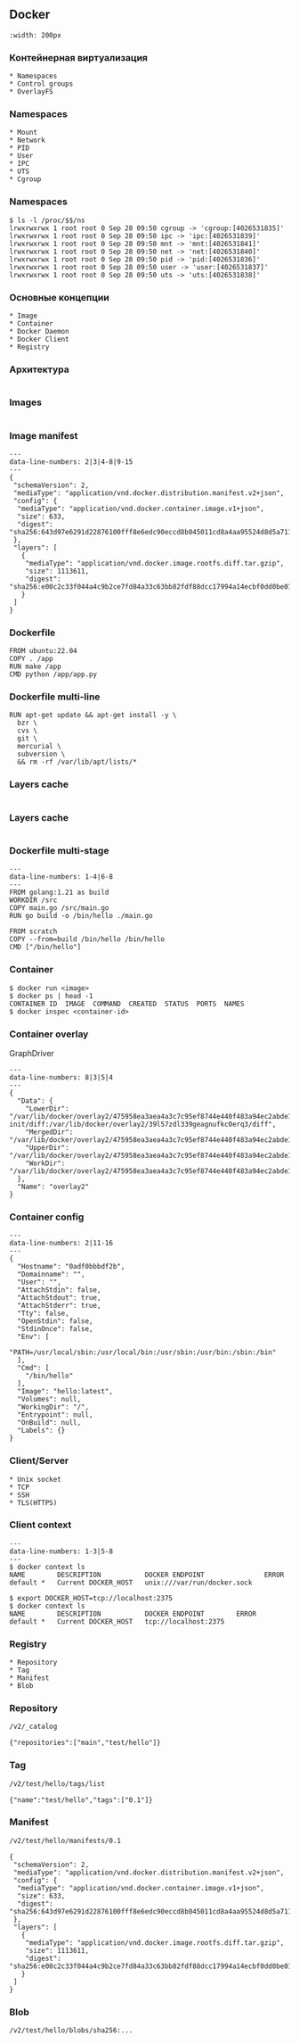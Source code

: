 ## Docker

```{image} ../img/docker.svg
:width: 200px
```

### Контейнерная виртуализация
```{revealjs-fragments}
* Namespaces
* Control groups
* OverlayFS
```

### Namespaces
```{revealjs-fragments}
* Mount
* Network
* PID
* User
* IPC
* UTS
* Cgroup
```

### Namespaces
```{revealjs-code-block} console
$ ls -l /proc/$$/ns
lrwxrwxrwx 1 root root 0 Sep 28 09:50 cgroup -> 'cgroup:[4026531835]'
lrwxrwxrwx 1 root root 0 Sep 28 09:50 ipc -> 'ipc:[4026531839]'
lrwxrwxrwx 1 root root 0 Sep 28 09:50 mnt -> 'mnt:[4026531841]'
lrwxrwxrwx 1 root root 0 Sep 28 09:50 net -> 'net:[4026531840]'
lrwxrwxrwx 1 root root 0 Sep 28 09:50 pid -> 'pid:[4026531836]'
lrwxrwxrwx 1 root root 0 Sep 28 09:50 user -> 'user:[4026531837]'
lrwxrwxrwx 1 root root 0 Sep 28 09:50 uts -> 'uts:[4026531838]'
```

### Основные концепции

```{revealjs-fragments}
* Image
* Container
* Docker Daemon
* Docker Client
* Registry
```

### Архитектура

```{image} ../img/docker-arch.png
```

### Images

```{image} ../img/docker-image.png
```

### Image manifest
```{revealjs-code-block} json
---
data-line-numbers: 2|3|4-8|9-15
---
{
 "schemaVersion": 2,
 "mediaType": "application/vnd.docker.distribution.manifest.v2+json",
 "config": {
  "mediaType": "application/vnd.docker.container.image.v1+json",
  "size": 633,
  "digest": "sha256:643d97e6291d22876100fff8e6edc90eccd8b045011cd8a4aa95524d8d5a711f"
 },
 "layers": [
   {
    "mediaType": "application/vnd.docker.image.rootfs.diff.tar.gzip",
    "size": 1113611,
    "digest": "sha256:e00c2c33f044a4c9b2ce7fd84a33c63bb82fdf88dcc17994a14ecbf0dd0be01d"
   }
 ]
}
```

### Dockerfile
```{revealjs-code-block} dockerfile
FROM ubuntu:22.04
COPY . /app
RUN make /app
CMD python /app/app.py
```

### Dockerfile multi-line
```{revealjs-code-block} dockerfile
RUN apt-get update && apt-get install -y \
  bzr \
  cvs \
  git \
  mercurial \
  subversion \
  && rm -rf /var/lib/apt/lists/*
```

### Layers cache

```{image} ../img/docker-cache1.png
```

### Layers cache

```{image} ../img/docker-cache2.png
```

### Dockerfile multi-stage
```{revealjs-code-block} dockerfile
---
data-line-numbers: 1-4|6-8
---
FROM golang:1.21 as build
WORKDIR /src
COPY main.go /src/main.go
RUN go build -o /bin/hello ./main.go

FROM scratch
COPY --from=build /bin/hello /bin/hello
CMD ["/bin/hello"]
```

### Container
```{revealjs-code-block} dockerfile
$ docker run <image>
$ docker ps | head -1
CONTAINER ID  IMAGE  COMMAND  CREATED  STATUS  PORTS  NAMES
$ docker inspec <container-id>
```

### Container overlay
GraphDriver
```{revealjs-code-block} dockerfile
---
data-line-numbers: 8|3|5|4
---
{
  "Data": {
    "LowerDir": "/var/lib/docker/overlay2/475958ea3aea4a3c7c95ef8744e440f483a94ec2abde19b9a06addda6a940327-init/diff:/var/lib/docker/overlay2/39l57zdl339geagnufkc0erq3/diff",
    "MergedDir": "/var/lib/docker/overlay2/475958ea3aea4a3c7c95ef8744e440f483a94ec2abde19b9a06addda6a940327/merged",
    "UpperDir": "/var/lib/docker/overlay2/475958ea3aea4a3c7c95ef8744e440f483a94ec2abde19b9a06addda6a940327/diff",
    "WorkDir": "/var/lib/docker/overlay2/475958ea3aea4a3c7c95ef8744e440f483a94ec2abde19b9a06addda6a940327/work"
  },
  "Name": "overlay2"
}
```

### Container config
```{revealjs-code-block} dockerfile
---
data-line-numbers: 2|11-16
---
{
  "Hostname": "0adf0bbbdf2b",
  "Domainname": "",
  "User": "",
  "AttachStdin": false,
  "AttachStdout": true,
  "AttachStderr": true,
  "Tty": false,
  "OpenStdin": false,
  "StdinOnce": false,
  "Env": [
    "PATH=/usr/local/sbin:/usr/local/bin:/usr/sbin:/usr/bin:/sbin:/bin"
  ],
  "Cmd": [
    "/bin/hello"
  ],
  "Image": "hello:latest",
  "Volumes": null,
  "WorkingDir": "/",
  "Entrypoint": null,
  "OnBuild": null,
  "Labels": {}
}
```

### Client/Server
```{revealjs-fragments}
* Unix socket
* TCP
* SSH
* TLS(HTTPS)
```

### Client context
```{revealjs-code-block} console
---
data-line-numbers: 1-3|5-8
---
$ docker context ls
NAME        DESCRIPTION           DOCKER ENDPOINT               ERROR
default *   Current DOCKER_HOST   unix:///var/run/docker.sock

$ export DOCKER_HOST=tcp://localhost:2375
$ docker context ls
NAME        DESCRIPTION           DOCKER ENDPOINT        ERROR
default *   Current DOCKER_HOST   tcp://localhost:2375
```

### Registry
```{revealjs-fragments}
* Repository
* Tag
* Manifest
* Blob
```

### Repository
```bash
/v2/_catalog
```
```{revealjs-code-block} json
{"repositories":["main","test/hello"]}
```

### Tag
```bash
/v2/test/hello/tags/list
```
```{revealjs-code-block} json
{"name":"test/hello","tags":["0.1"]}
```

### Manifest
```bash
/v2/test/hello/manifests/0.1
```
```{revealjs-code-block} json
{
 "schemaVersion": 2,
 "mediaType": "application/vnd.docker.distribution.manifest.v2+json",
 "config": {
  "mediaType": "application/vnd.docker.container.image.v1+json",
  "size": 633,
  "digest": "sha256:643d97e6291d22876100fff8e6edc90eccd8b045011cd8a4aa95524d8d5a711f"
 },
 "layers": [
   {
    "mediaType": "application/vnd.docker.image.rootfs.diff.tar.gzip",
    "size": 1113611,
    "digest": "sha256:e00c2c33f044a4c9b2ce7fd84a33c63bb82fdf88dcc17994a14ecbf0dd0be01d"
   }
 ]
}
```

### Blob
```bash
/v2/test/hello/blobs/sha256:...
```
